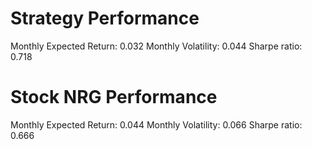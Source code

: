 # Strategy Performance
Monthly Expected Return: 0.032
Monthly Volatility: 0.044
Sharpe ratio: 0.718
# Stock NRG Performance
Monthly Expected Return: 0.044
Monthly Volatility: 0.066
Sharpe ratio: 0.666
